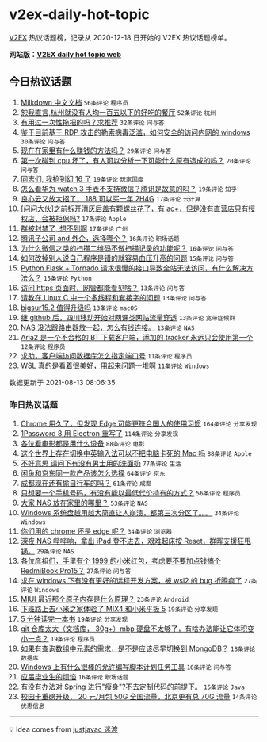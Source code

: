 # v2ex-daily-hot-topic

[V2EX](https://www.v2ex.com/) 热议话题榜，记录从 2020-12-18 日开始的 V2EX 热议话题榜单。

**网站版：[V2EX daily hot topic web](https://boojack.github.io/v2ex-daily-hot-topic-web/)**

## 今日热议话题

<!-- TODAY BEGIN -->

1. [Milkdown 中文文档](https://www.v2ex.com/t/795483) `56条评论` `程序员`
1. [恕我直言,杭州就没有人均一百五以下的好吃的餐厅](https://www.v2ex.com/t/795526) `52条评论` `杭州`
1. [有用过一次性拖把的吗？求推荐](https://www.v2ex.com/t/795482) `32条评论` `问与答`
1. [鉴于目前基于 RDP 攻击的勒索病毒泛滥，如何安全的访问内网的 windows](https://www.v2ex.com/t/795492) `30条评论` `问与答`
1. [现在在家里有什么赚钱的方法吗？](https://www.v2ex.com/t/795539) `29条评论` `问与答`
1. [第一次碰到 cpu 坏了，有人可以分析一下可能什么原有造成的吗？](https://www.v2ex.com/t/795551) `20条评论` `问与答`
1. [同志们, 我抢到幻 16 了](https://www.v2ex.com/t/795508) `19条评论` `玩家国度`
1. [怎么看华为 watch 3 手表不支持微信？腾讯是故意的吗？](https://www.v2ex.com/t/795503) `19条评论` `知乎`
1. [良心云又放大招了， 188 可以买一年 2H4G](https://www.v2ex.com/t/795527) `17条评论` `云计算`
1. [[问问大伙]之前拆开清灰后盖有颗螺丝花了，有 ac+，但是没有直营店只有授权店，会被拒保吗?](https://www.v2ex.com/t/795499) `17条评论` `Apple`
1. [群被封禁了, 想不到啊](https://www.v2ex.com/t/795479) `17条评论` `广州`
1. [腾讯子公司 and 外企，选择哪个？](https://www.v2ex.com/t/795523) `16条评论` `职场话题`
1. [为什么微信之类的扫描二维码不做扫描记录的功能呢？](https://www.v2ex.com/t/795478) `16条评论` `问与答`
1. [如何改掉别人说自己程序是错的就容易血压升高的问题](https://www.v2ex.com/t/795557) `15条评论` `问与答`
1. [Python Flask + Tornado 请求很慢的接口导致全站无法访问，有什么解决方法么？](https://www.v2ex.com/t/795550) `15条评论` `Python`
1. [访问 https 页面时，网管都能看见啥？](https://www.v2ex.com/t/795544) `13条评论` `问与答`
1. [请教在 Linux C 中一个多线程和套接字的问题](https://www.v2ex.com/t/795487) `13条评论` `问与答`
1. [bigsur15.2 值得升级吗](https://www.v2ex.com/t/795480) `13条评论` `macOS`
1. [继 github 后，四川移动开始对网课类网站流量穿透](https://www.v2ex.com/t/795476) `13条评论` `宽带症候群`
1. [NAS 没法跟路由器放一起，怎么有线连接。](https://www.v2ex.com/t/795475) `13条评论` `NAS`
1. [Aria2 是一个不合格的 BT 下载客户端，添加的 tracker 永远只会使用第一个](https://www.v2ex.com/t/795517) `12条评论` `程序员`
1. [求助，客户端访问数据库怎么指定端口号](https://www.v2ex.com/t/795596) `11条评论` `程序员`
1. [WSL 真的是看着很美好，用起来问题一堆啊](https://www.v2ex.com/t/795588) `11条评论` `Windows`

数据更新于 2021-08-13 08:06:35

<!-- TODAY END -->

### 昨日热议话题

<!-- YESTERDAY BEGIN -->

1. [Chrome 用久了，但发现 Edge 可能更符合国人的使用习惯](https://www.v2ex.com/t/795225) `164条评论` `分享发现`
1. [1Password 8 用 Electron 重写了](https://www.v2ex.com/t/795282) `114条评论` `分享发现`
1. [各位看电影都是用什么设备](https://www.v2ex.com/t/795228) `88条评论` `电影`
1. [这个世界上存在切换中英输入法可以不把电脑卡死的 Mac 吗](https://www.v2ex.com/t/795259) `88条评论` `Apple`
1. [不好意思 请问下有没有男士用的洗面奶](https://www.v2ex.com/t/795353) `77条评论` `生活`
1. [闲鱼和京东同一款产品该怎么选择](https://www.v2ex.com/t/795283) `64条评论` `京东`
1. [成都现在还有偷自行车的吗？](https://www.v2ex.com/t/795295) `61条评论` `成都`
1. [只想要一个手机号码，有没有能以最低代价持有的方式？](https://www.v2ex.com/t/795272) `56条评论` `程序员`
1. [大家 NAS 放在家里的哪里？](https://www.v2ex.com/t/795387) `53条评论` `NAS`
1. [Windows 系统盘越用越大简直让人崩溃，都第三次分区了。。。](https://www.v2ex.com/t/795447) `34条评论` `Windows`
1. [你们用的 chrome 还是 edge 呢？](https://www.v2ex.com/t/795245) `34条评论` `浏览器`
1. [深夜 NAS 哔哔响，拿出 iPad 登不进去，艰难起床按 Reset，群晖支援狂甩锅。](https://www.v2ex.com/t/795308) `29条评论` `NAS`
1. [各位彦祖们，手里有个 1999 的小米红包，考虑要不要加点钱搞个 RedmiBook Pro15？](https://www.v2ex.com/t/795348) `27条评论` `问与答`
1. [求在 windows 下有没有更好的远程开发方案，被 wsl2 的 bug 折腾疯了](https://www.v2ex.com/t/795304) `27条评论` `Windows`
1. [MIUI 最近那个原子内存是什么原理？](https://www.v2ex.com/t/795335) `23条评论` `Android`
1. [下班路上去小米之家体验了 MIX4 和小米平板 5](https://www.v2ex.com/t/795415) `19条评论` `分享发现`
1. [5 分钟读完一本书](https://www.v2ex.com/t/795302) `19条评论` `分享发现`
1. [git 仓库太大（文档库， 30g+）mbp 硬盘不太够了，有啥办法能让它体积变小一点？](https://www.v2ex.com/t/795284) `19条评论` `程序员`
1. [如果有查询数组中元素的需求，是不是应该尽早切换到 MongoDB？](https://www.v2ex.com/t/795373) `18条评论` `数据库`
1. [Windows 上有什么很棒的允许编写脚本计划任务工具](https://www.v2ex.com/t/795422) `16条评论` `问与答`
1. [应届毕业生的烦恼](https://www.v2ex.com/t/795389) `16条评论` `职场话题`
1. [有没有办法对 Spring 进行"瘦身"?不去定制代码的前提下。](https://www.v2ex.com/t/795275) `15条评论` `Java`
1. [校园卡重磅升级， 20 元/月包 50G 全国流量，北京更有总 70G 流量](https://www.v2ex.com/t/795347) `14条评论` `优惠信息`

<!-- YESTERDAY END -->

---

💡 Idea comes from [justjavac 迷渡](https://github.com/justjavac/)
